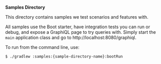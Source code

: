 **Samples Directory**

This directory contains samples we test scenarios and features with.

All samples use the Boot starter, have integration tests you can run or debug, and expose a GraphiQL page to try queries with. Simply start the `main` application class and go to http://localhost:8080/graphiql. 

To run from the command line, use:
```shell script
$ ./gradlew :samples:{sample-directory-name}:bootRun
```

